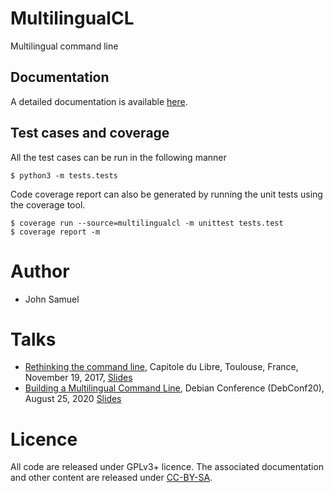# MultilingualCL
Multilingual command line

## Documentation
A detailed documentation is available [here](docs/README.md).

## Test cases and coverage
All the test cases can be run in  the following manner
```
$ python3 -m tests.tests
```

Code coverage report can also be generated by running the unit tests using the coverage tool.
```
$ coverage run --source=multilingualcl -m unittest tests.test
$ coverage report -m
```

# Author
* John Samuel

# Talks
* [Rethinking the command line](https://2017.capitoledulibre.org/programme/#schedule), Capitole du Libre, Toulouse, France, November 19, 2017, [Slides](https://doi.org/10.6084/m9.figshare.5661853.v1)
* [Building a Multilingual Command Line](https://debconf20.debconf.org/talks/45-building-a-multilingual-command-line/), Debian Conference (DebConf20), August 25, 2020 [Slides](https://figshare.com/articles/presentation/Building_a_Multilingual_Command_Line/12857780)

# Licence
All code are released under GPLv3+ licence. The associated documentation and other content are released under [CC-BY-SA](http://creativecommons.org/licenses/by-sa/4.0/).

